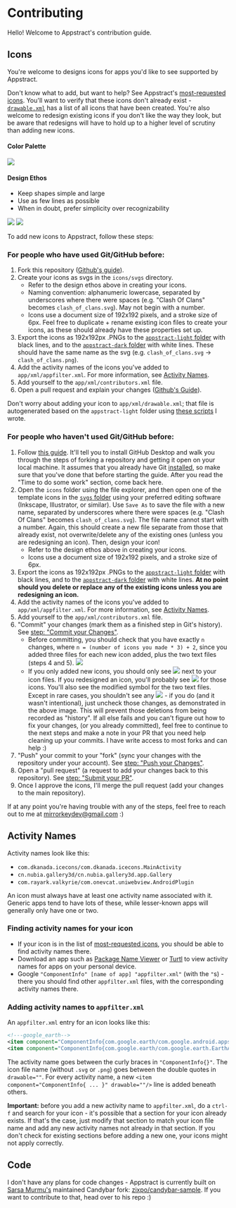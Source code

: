 # Contributing

Hello! Welcome to Appstract's contribution guide.

## Icons

You're welcome to designs icons for apps you'd like to see supported by Appstract.

Don't know what to add, but want to help? See Appstract's [most-requested icons](https://github.com/mirrorkeydev/Appstract/blob/master/icons/most-requested-icons.txt). You'll want to verify that these icons don't already exist - [`drawable.xml`](https://github.com/mirrorkeydev/Appstract/blob/master/app/xml/drawable.xml) has a list of all icons that have been created. You're also welcome to redesign existing icons if you don't like the way they look, but be aware that redesigns will have to hold up to a higher level of scrutiny than adding new icons.

#### Color Palette
![](https://user-images.githubusercontent.com/35010111/101709385-39fcfb80-3a44-11eb-9521-80d8ec0891db.png)

#### Design Ethos
- Keep shapes simple and large
- Use as few lines as possible
- When in doubt, prefer simplicity over recognizability

![](https://user-images.githubusercontent.com/35010111/101709693-cc050400-3a44-11eb-9998-b77fcd66ec30.png)
![](https://user-images.githubusercontent.com/35010111/101709697-cdcec780-3a44-11eb-8c14-001a1236619b.png)

To add new icons to Appstract, follow these steps:

### For people who have used Git/GitHub before:

1. Fork this repository ([Github's guide](https://docs.github.com/en/free-pro-team@latest/github/getting-started-with-github/fork-a-repo)).
2. Create your icons as svgs in the `icons/svgs` directory.
    - Refer to the design ethos above in creating your icons.
    - Naming convention: alphanumeric lowercase, separated by underscores where there were spaces (e.g. "Clash Of Clans" becomes `clash_of_clans.svg`). May not begin with a number.
    - Icons use a document size of 192x192 pixels, and a stroke size of 6px. Feel free to duplicate + rename existing icon files to create your icons, as these should already have these properties set up.
3. Export the icons as 192x192px .PNGs to the [`appstract-light` folder](https://github.com/mirrorkeydev/Appstract/tree/master/icons/appstract-light) with black lines, and to the [`appstract-dark` folder](https://github.com/mirrorkeydev/Appstract/tree/master/icons/appstract-light) with white lines. These should have the same name as the svg (e.g. `clash_of_clans.svg` -> `clash_of_clans.png`).
4. Add the activity names of the icons you've added to `app/xml/appfilter.xml`. For more information, see [Activity Names](#Activity-Names).
5. Add yourself to the `app/xml/contributors.xml` file.
6. Open a pull request and explain your changes ([Github's Guide](https://docs.github.com/en/free-pro-team@latest/github/collaborating-with-issues-and-pull-requests/creating-a-pull-request)).

Don't worry about adding your icon to `app/xml/drawable.xml`; that file is autogenerated based on the `appstract-light` folder using [these scripts](https://github.com/mirrorkeydev/PythonScripts/tree/master/Appstract) I wrote.

### For people who haven't used Git/GitHub before:

1. Follow [this guide](https://dev.to/highflyer910/the-beginners-guide-to-contributing-to-projects-with-githubdesktop-46o3). It'll tell you to install GitHub Desktop and walk you through the steps of forking a repository and getting it open on your local machine. It assumes that you already have Git [installed](https://git-scm.com/downloads), so make sure that you've done that before starting the guide. After you read the "Time to do some work" section, come back here.
2. Open the `icons` folder using the file explorer, and then open one of the template icons in the [`svgs` folder](https://github.com/mirrorkeydev/Appstract/tree/master/icons/svgs) using your preferred editing software (Inkscape, Illustrator, or similar). Use `Save As` to save the file with a new name, separated by underscores where there were spaces (e.g. "Clash Of Clans" becomes `clash_of_clans.svg`). The file name cannot start with a number. Again, this should create a new file separate from those that already exist, not overwrite/delete any of the existing ones (unless you are redesigning an icon). Then, design your icon!
    - Refer to the design ethos above in creating your icons.
    - Icons use a document size of 192x192 pixels, and a stroke size of 6px.
3. Export the icons as 192x192px .PNGs to the [`appstract-light` folder](https://github.com/mirrorkeydev/Appstract/tree/master/icons/appstract-light) with black lines, and to the [`appstract-dark` folder](https://github.com/mirrorkeydev/Appstract/tree/master/icons/appstract-light) with white lines. **At no point should you delete or replace any of the existing icons unless you are redesigning an icon.**
4. Add the activity names of the icons you've added to `app/xml/appfilter.xml`. For more information, see [Activity Names](#Activity-Names).
5. Add yourself to the `app/xml/contributors.xml` file.
6. "Commit" your changes (mark them as a finished step in Git's history). See [step: "Commit your Changes"](https://dev.to/highflyer910/the-beginners-guide-to-contributing-to-projects-with-githubdesktop-46o3).
    - Before committing, you should check that you have exactly `n` changes, where `n = (number of icons you made * 3) + 2`, since you added three files for each new icon added, plus the two text files (steps 4 and 5).
    ![](https://user-images.githubusercontent.com/35010111/98146243-43f97080-1e80-11eb-92f2-4e65cbd46400.png)
    - If you only added new icons, you should only see ![](https://user-images.githubusercontent.com/35010111/98145699-e8c77e00-1e7f-11eb-8a87-fdfbc8fd1655.png) next to your icon files. If you redesigned an icon, you'll probably see ![](https://user-images.githubusercontent.com/35010111/98145877-0563b600-1e80-11eb-84d6-beb200fd7c2e.png) for those icons. You'll also see the modified symbol for the two text files. Except in rare cases, you shouldn't see any ![](https://user-images.githubusercontent.com/35010111/98145985-19a7b300-1e80-11eb-9ad8-e090b1485a4d.png) - if you do (and it wasn't intentional), just uncheck those changes, as demonstrated in the above image. This will prevent those deletions from being recorded as "history". If all else fails and you can't figure out how to fix your changes, (or you already committed), feel free to continue to the next steps and make a note in your PR that you need help cleaning up your commits. I have write access to most forks and can help :)
7. "Push" your commit to your "fork" (sync your changes with the repository under your account). See [step: "Push your Changes"](https://dev.to/highflyer910/the-beginners-guide-to-contributing-to-projects-with-githubdesktop-46o3).
8. Open a "pull request" (a request to add your changes back to this repository). See [step: "Submit your PR"](https://dev.to/highflyer910/the-beginners-guide-to-contributing-to-projects-with-githubdesktop-46o3).
9. Once I approve the icons, I'll merge the pull request (add your changes to the main repository).

If at any point you're having trouble with any of the steps, feel free to reach out to me at mirrorkeydev@gmail.com :)

## Activity Names

Activity names look like this:
- `com.dkanada.icecons/com.dkanada.icecons.MainActivity`
- `cn.nubia.gallery3d/cn.nubia.gallery3d.app.Gallery`
- `com.rayark.valkyrie/com.onevcat.uniwebview.AndroidPlugin`

An icon must always have at least one activity name associated with it. Generic apps tend to have lots of these, while lesser-known apps will generally only have one or two.

### Finding activity names for your icon
- If your icon is in the list of [most-requested icons](https://github.com/mirrorkeydev/Appstract/blob/master/icons/most-requested-icons.txt), you should be able to find activity names there.
- Download an app such as [Package Name Viewer](https://play.google.com/store/apps/details?id=com.csdroid.pkg&hl=en_US&gl=US) or [Turtl](https://f-droid.org/en/packages/org.xphnx.iconsubmit/) to view activity names for apps on your personal device.
- Google `"ComponentInfo" [name of app] "appfilter.xml"` (with the `"`s) - there you should find other `appfilter.xml` files, with the corresponding activity names there.

### Adding activity names to `appfilter.xml`
An `appfilter.xml` entry for an icon looks like this:
```xml
<!---google_earth-->
<item component="ComponentInfo{com.google.earth/com.google.android.apps.earth.EarthActivity}" drawable="google_earth"/>
<item component="ComponentInfo{com.google.earth/com.google.earth.EarthActivity}" drawable="google_earth"/>
```
The activity name goes between the curly braces in `"ComponentInfo{}"`. The icon file name (without `.svg` or `.png`) goes between the double quotes in `drawable=""`. For every activity name, a new `<item component="ComponentInfo{ ... }" drawable=""/>` line is added beneath others.

**Important:** before you add a new activity name to `appfilter.xml`, do a `ctrl-f` and search for your icon - it's possible that a section for your icon already exists. If that's the case, just modify that section to match your icon file name and add any new activity names not already in that section. If you don't check for existing sections before adding a new one, your icons might not apply correctly. 

## Code

I don't have any plans for code changes - Appstract is currently built on [Sarsa Murmu's](https://github.com/sarsamurmu) maintained Candybar fork: [zixpo/candybar-sample](https://github.com/zixpo/candybar-sample). If you want to contribute to that, head over to his repo :)

